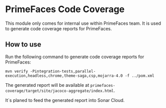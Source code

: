 # PrimeFaces Code Coverage

This module only comes for internal use within PrimeFaces team. It is used to generate code coverage reports for PrimeFaces.

## How to use

Run the following command to generate code coverage reports for PrimeFaces:
```
mvn verify -Pintegration-tests,parallel-execution,headless,chrome,theme-saga,csp,mojarra-4.0 -f ../pom.xml
```

The generated report will be available at `primefaces-coverage/target/site/jacoco-aggregate/index.html`.

It´s planed to feed the generated report into Sonar Cloud.